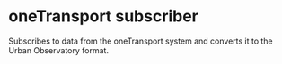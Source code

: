 # oneTransport subscriber

Subscribes to data from the oneTransport system and converts it to the Urban Observatory format.